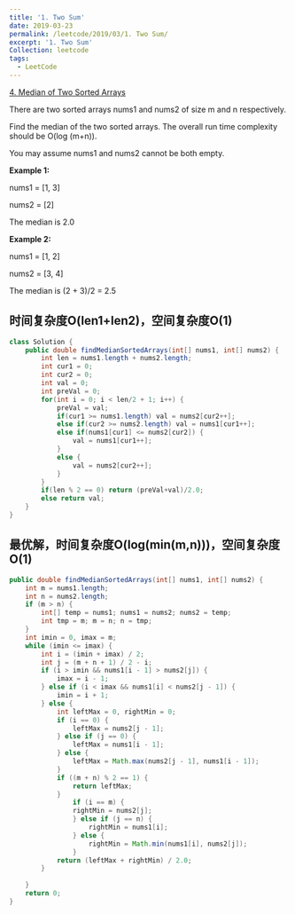 ```yaml
---
title: '1. Two Sum'
date: 2019-03-23
permalink: /leetcode/2019/03/1. Two Sum/
excerpt: '1. Two Sum'
Collection: leetcode
tags:
  - LeetCode
---
```


[4. Median of Two Sorted Arrays]()

There are two sorted arrays nums1 and nums2 of size m and n respectively.

Find the median of the two sorted arrays. The overall run time complexity should be O(log (m+n)).

You may assume nums1 and nums2 cannot be both empty.

**Example 1:**

nums1 = [1, 3]

nums2 = [2]

The median is 2.0

**Example 2:**

nums1 = [1, 2]

nums2 = [3, 4]

The median is (2 + 3)/2 = 2.5

## 时间复杂度O(len1+len2)，空间复杂度O(1)
```java
class Solution {
    public double findMedianSortedArrays(int[] nums1, int[] nums2) {
        int len = nums1.length + nums2.length;
        int cur1 = 0;
        int cur2 = 0;
        int val = 0;
        int preVal = 0;
        for(int i = 0; i < len/2 + 1; i++) {
            preVal = val;
            if(cur1 >= nums1.length) val = nums2[cur2++];
            else if(cur2 >= nums2.length) val = nums1[cur1++];
            else if(nums1[cur1] <= nums2[cur2]) {
                val = nums1[cur1++];
            }
            else {
                val = nums2[cur2++];
            }
        }
        if(len % 2 == 0) return (preVal+val)/2.0;
        else return val;
    }
}
```
## 最优解，时间复杂度O(log(min(m,n)))，空间复杂度O(1)
```java
public double findMedianSortedArrays(int[] nums1, int[] nums2) {
    int m = nums1.length;
    int n = nums2.length;
    if (m > n) {
        int[] temp = nums1; nums1 = nums2; nums2 = temp;
        int tmp = m; m = n; n = tmp;
    }
    int imin = 0, imax = m;
    while (imin <= imax) {
        int i = (imin + imax) / 2;
        int j = (m + n + 1) / 2 - i;
        if (i > imin && nums1[i - 1] > nums2[j]) {
            imax = i - 1;
        } else if (i < imax && nums1[i] < nums2[j - 1]) {
            imin = i + 1;
        } else {
            int leftMax = 0, rightMin = 0;
            if (i == 0) {
                leftMax = nums2[j - 1];
            } else if (j == 0) {
                leftMax = nums1[i - 1];
            } else {
                leftMax = Math.max(nums2[j - 1], nums1[i - 1]);
            }
            if ((m + n) % 2 == 1) {
                return leftMax;
            }
                if (i == m) {
                rightMin = nums2[j];
                } else if (j == n) {
                    rightMin = nums1[i];
                } else {
                    rightMin = Math.min(nums1[i], nums2[j]);
                }
            return (leftMax + rightMin) / 2.0;
        }
        
    }
    return 0;
}
```
